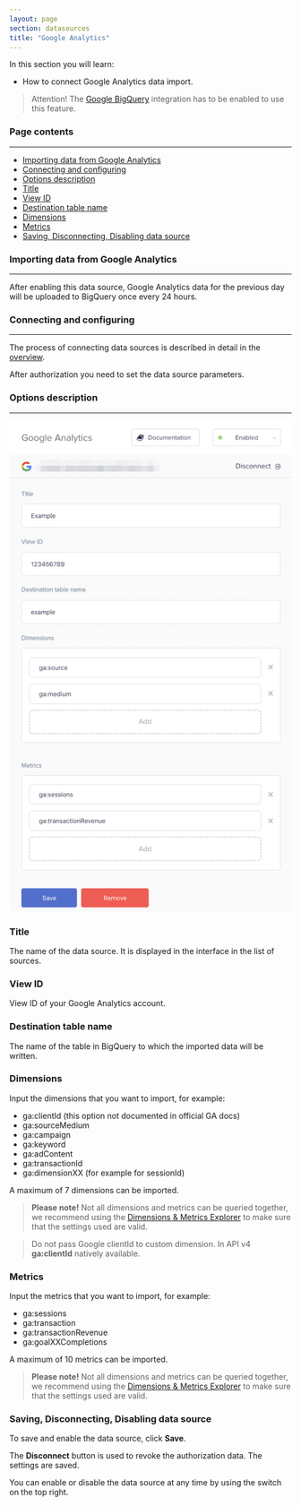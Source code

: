 ```yaml
---
layout: page
section: datasources
title: "Google Analytics"
---
```


In this section you will learn:
* How to connect Google Analytics data import.

> Attention! The [Google BigQuery](/integrations/google-bigquery) integration has to be enabled to use this feature.

### Page contents
------
<ul class="page-navigation">
  <li><a href="#importing-data">Importing data from Google Analytics</a></li>
  <li><a href="#connecting-and-configuring">Connecting and configuring</a></li>
  <li><a href="#options-description">Options description</a></li>
  <li><a href="#title">Title</a></li>
  <li><a href="#view-id">View ID</a></li>
  <li><a href="#destination-table-name">Destination table name</a></li>
  <li><a href="#dimensions">Dimensions</a></li>
  <li><a href="#metrics">Metrics</a></li>
  <li><a href="#saving-disconnecting-disabling">Saving, Disconnecting, Disabling data source</a></li>
</ul>

### <a name="importing-data"></a>Importing data from Google Analytics
------

After enabling this data source, Google Analytics data for the previous day will be uploaded to BigQuery once every 24 hours.

### <a name="connecting-and-configuring"></a>Connecting and configuring
------

The process of connecting data sources is described in detail in the [overview](https://docs.segmentstream.com/datasources/index).

After authorization you need to set the data source parameters.

### <a name="options-description"></a>Options description
------
![](/img/ga_datasource.png)

### <a name="title"></a>Title
The name of the data source. It is displayed in the interface in the list of sources.

### <a name="view-id"></a>View ID
View ID of your Google Analytics account.

### <a name="destination-table-name"></a>Destination table name
The name of the table in BigQuery to which the imported data will be written.

### <a name="dimensions"></a>Dimensions
Input the dimensions that you want to import, for example:
- ga:clientId (this option not documented in official GA docs)
- ga:sourceMedium
- ga:campaign
- ga:keyword
- ga:adContent
- ga:transactionId
- ga:dimensionXX (for example for sessionId)

A maximum of 7 dimensions can be imported.

>**Please note!** Not all dimensions and metrics can be queried together, we recommend using the [Dimensions & Metrics Explorer](https://ga-dev-tools.appspot.com/dimensions-metrics-explorer/) to make sure that the settings used are valid.

>Do not pass Google clientId to custom dimension. In API v4 **ga:clientId** natively available.

### <a name="metrics"></a>Metrics
Input the metrics that you want to import, for example:
- ga:sessions
- ga:transaction
- ga:transactionRevenue
- ga:goalXXCompletions

A maximum of 10 metrics can be imported.

>**Please note!** Not all dimensions and metrics can be queried together, we recommend using the [Dimensions & Metrics Explorer](https://ga-dev-tools.appspot.com/dimensions-metrics-explorer/) to make sure that the settings used are valid.

### <a name="saving-disconnecting-disabling"></a>Saving, Disconnecting, Disabling data source
To save and enable the data source, click **Save**.

The **Disconnect** button is used to revoke the authorization data. The settings are saved.

You can enable or disable the data source at any time by using the switch on the top right.

